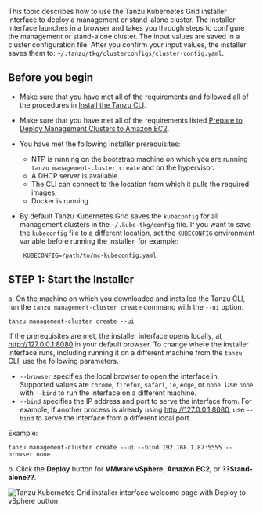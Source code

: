 This topic describes how to use the Tanzu Kubernetes Grid installer interface to deploy a management or stand-alone cluster. The installer interface launches in a browser and takes you through steps to configure the management or stand-alone cluster. The input values are saved in a cluster configuration file. After you confirm your input values, the installer saves them to: `~/.tanzu/tkg/clusterconfigs/cluster-config.yaml`. 

## Before you begin

- Make sure that you have met all of the requirements and followed all of the procedures in [Install the Tanzu CLI](../latest/installation-cli). 

- Make sure that you have met all of the requirements listed [Prepare to Deploy Management Clusters to Amazon EC2](../latest/prepare-deployment).

- You have met the following installer prerequisites:

   - NTP is running on the bootstrap machine on which you are running `tanzu management-cluster create` and on the hypervisor.
   - A DHCP server is available.
   - The CLI can connect to the location from which it pulls the required images.
   - Docker is running.

- By default Tanzu Kubernetes Grid saves the `kubeconfig` for all management clusters in the `~/.kube-tkg/config` file. If you want to save the `kubeconfig` file to a different location, set the `KUBECONFIG` environment variable before running the installer, for example:
  ```
   KUBECONFIG=/path/to/mc-kubeconfig.yaml
   ```

<!--- For production deployments, it is strongly recommended to enable identity management for your clusters. For information about the preparatory steps to perform before you deploy a management cluster, see [Enabling Identity Management in Tanzu Kubernetes Grid](enabling-id-mgmt.md).
- If you want to register your management cluster with Tanzu Mission Control, follow the procedure in [Register Your Management Cluster with Tanzu Mission Control](register_tmc.md).
- If you are deploying clusters in an internet-restricted environment to either vSphere or Amazon EC2, you must also perform the steps in [Deploying Tanzu Kubernetes Grid in an Internet-Restricted Environment](airgapped-environments.md).-->

<!--- **NOTE**: On vSphere with Tanzu, you do not need to deploy a management cluster. See [Use the Tanzu CLI with a vSphere with Tanzu Supervisor Cluster](../tanzu-k8s-clusters/connect-vsphere7.md).-->

## STEP 1: Start the Installer

a. On the machine on which you downloaded and installed the Tanzu CLI, run the `tanzu management-cluster create` command with the `--ui` option.

   ```
   tanzu management-cluster create --ui
   ```
   If the prerequisites are met, the installer interface opens locally, at http://127.0.0.1:8080 in your default browser. To change where the installer interface runs, including running it on a different machine from the `tanzu` CLI, use the following parameters.

   - `--browser` specifies the local browser to open the interface in. Supported values are `chrome`, `firefox`, `safari`, `ie`, `edge`, or `none`. Use `none` with `--bind` to run the interface on a different machine.
   - `--bind` specifies the IP address and port to serve the interface from. For example, if another process is already using http://127.0.0.1:8080, use `--bind` to serve the interface from a different local port.
   
   Example:  
   ```
   tanzu management-cluster create --ui --bind 192.168.1.87:5555 --browser none
   ```  

b. Click the **Deploy** button for **VMware vSphere**, **Amazon EC2**, or **??Stand-alone??**.

   ![Tanzu Kubernetes Grid installer interface welcome page with Deploy to vSphere button](../images/deploy-management-cluster.png)